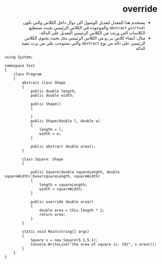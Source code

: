 <div dir=rtl align= right>

# override

- يستخدم هذا المعدل لتعديل الوصول الى دوال داخل الكلاس والتي تكون `virtual`و `abstract`  والموجودة في الكلاس الرئيسي بحيث تستطيع الكلاسات التي ورثت من الكلاس الرئيسي التعديل على الدالة.
- مثال:
انشاء كلاس `مربع` من الكلاس الرئيسي `شكل`  بحيث يحتوي الكلاس الرئيسي على دالة من نوع `abstract`  والتي تستوجب على من يرث تنفيذ الدالة

<div dir=ltr align= left>

```
using System;

namespace test
{
    class Program
    {
        abstract class Shape
        {
            public double length;
            public double width;

            public Shape()
            {

            }
            public Shape(double l, double w)
            {
                length = l;
                width = w;
            }

            public abstract double area();
        }

        class Square: Shape
        {
          
            public Square(double squareLength, double squareWidth):base(squareLength, squareWidth)
            {
                length = squareLength;
                width = squareWidth;
            }

            public override double area()
            {
                double area = this.length * 2;
                return area;
            }
        }

        static void Main(string[] args)
        {
            Square s = new Square(5.1,5.1);
            Console.WriteLine("the area of square is: {0}", s.area());
        }
    }
}

```